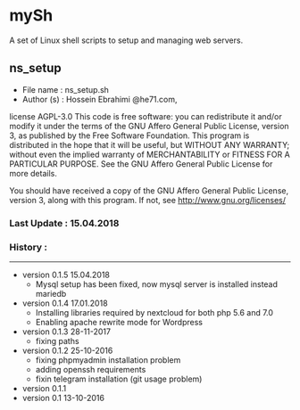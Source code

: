 # mySh
A set of Linux shell scripts to setup and managing web servers.

## ns_setup
* File name : ns_setup.sh
* Author (s) : Hossein Ebrahimi @he71.com,
 
license AGPL-3.0 
This code is free software: you can redistribute it and/or modify
it under the terms of the GNU Affero General Public License, version 3,
as published by the Free Software Foundation.
This program is distributed in the hope that it will be useful,
but WITHOUT ANY WARRANTY; without even the implied warranty of
MERCHANTABILITY or FITNESS FOR A PARTICULAR PURPOSE. See the
GNU Affero General Public License for more details.

You should have received a copy of the GNU Affero General Public License, version 3,
along with this program.  If not, see <http://www.gnu.org/licenses/>


### Last Update : 15.04.2018
### History :
---
* version 0.1.5	15.04.2018 
	- Mysql setup has been fixed, now mysql server is installed instead mariedb
* version 0.1.4	17.01.2018 
	- Installing libraries required by nextcloud for both php 5.6 and 7.0
	- Enabling apache rewrite mode for Wordpress
* version 0.1.3	28-11-2017
	- fixing paths
* version 0.1.2	25-10-2016
	- fixing phpmyadmin installation problem
	- adding openssh requirements
	- fixin telegram installation (git usage problem)
* version 0.1.1
* version 0.1	13-10-2016

